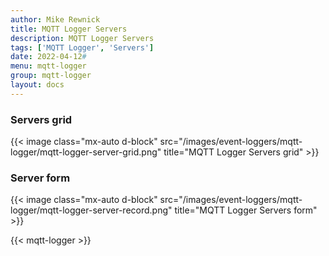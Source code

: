 ```yaml
---
author: Mike Rewnick
title: MQTT Logger Servers
description: MQTT Logger Servers
tags: ['MQTT Logger', 'Servers']
date: 2022-04-12#
menu: mqtt-logger
group: mqtt-logger
layout: docs
---
```


### Servers grid

{{< image class="mx-auto d-block"  src="/images/event-loggers/mqtt-logger/mqtt-logger-server-grid.png" title="MQTT Logger Servers grid" >}}

### Server form

{{< image class="mx-auto d-block"  src="/images/event-loggers/mqtt-logger/mqtt-logger-server-record.png" title="MQTT Logger Servers form" >}}

{{< mqtt-logger >}}
